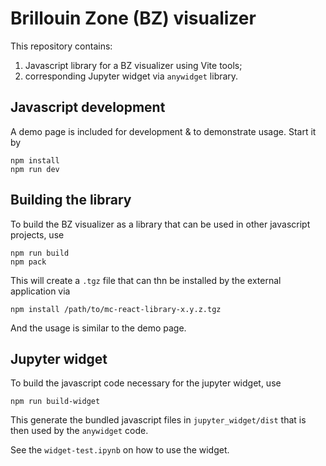 # Brillouin Zone (BZ) visualizer

This repository contains:

1. Javascript library for a BZ visualizer using Vite tools;
2. corresponding Jupyter widget via `anywidget` library.

## Javascript development

A demo page is included for development & to demonstrate usage. Start it by

```
npm install
npm run dev
```

## Building the library

To build the BZ visualizer as a library that can be used in other javascript projects, use

```
npm run build
npm pack
```

This will create a `.tgz` file that can thn be installed by the external application via

```
npm install /path/to/mc-react-library-x.y.z.tgz
```

And the usage is similar to the demo page.

## Jupyter widget

To build the javascript code necessary for the jupyter widget, use

```
npm run build-widget
```

This generate the bundled javascript files in `jupyter_widget/dist` that is then used by the `anywidget` code.

See the `widget-test.ipynb` on how to use the widget.
